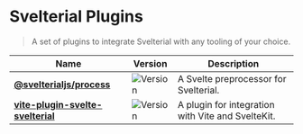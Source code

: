 # Svelterial Plugins

> A set of plugins to integrate Svelterial with any tooling of your choice.

| Name                                                        | Version                                                                    | Description                                       |
| ----------------------------------------------------------- | -------------------------------------------------------------------------- | ------------------------------------------------- |
| [**@svelterialjs/process**](./packages/preprocessor)        | ![Version](https://img.shields.io/npm/v/@svelterialjs/process.svg)         | A Svelte preprocessor for Svelterial.             |
| [**vite-plugin-svelte-svelterial**](./packages/vite-plugin) | ![Version](https://img.shields.io/npm/v/vite-plugin-svelte-svelterial.svg) | A plugin for integration with Vite and SvelteKit. |

